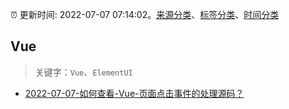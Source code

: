 :alarm_clock: 更新时间: 2022-07-07 07:14:02。[来源分类](../README.md)、[标签分类](../TAGS.md)、[时间分类](../TIMELINE.md)

## Vue


> 关键字：`Vue`、`ElementUI`



- [2022-07-07-如何查看-Vue-页面点击事件的处理源码？](https://www.v2ex.com/t/864686) 